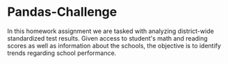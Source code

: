 # Pandas-Challenge
In this homework assignment we are tasked with analyzing district-wide standardized test results. Given access to student's math and reading scores as well as information about the schools, the objective is to identify trends regarding school performance.
